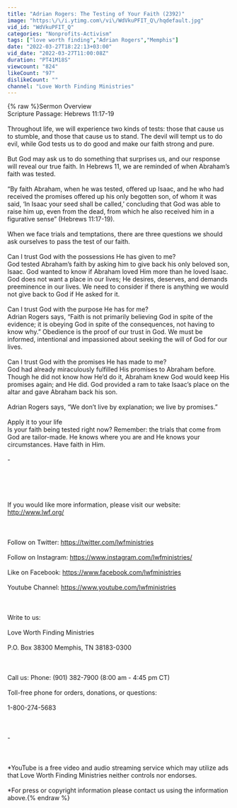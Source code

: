 ```yaml
---
title: "Adrian Rogers: The Testing of Your Faith (2392)"
image: "https:\/\/i.ytimg.com\/vi\/WdVkuPFIT_Q\/hqdefault.jpg"
vid_id: "WdVkuPFIT_Q"
categories: "Nonprofits-Activism"
tags: ["love worth finding","Adrian Rogers","Memphis"]
date: "2022-03-27T18:22:13+03:00"
vid_date: "2022-03-27T11:00:08Z"
duration: "PT41M18S"
viewcount: "824"
likeCount: "97"
dislikeCount: ""
channel: "Love Worth Finding Ministries"
---
```

{% raw %}Sermon Overview<br />Scripture Passage: Hebrews 11:17-19<br /><br />Throughout life, we will experience two kinds of tests: those that cause us to stumble, and those that cause us to stand. The devil will tempt us to do evil, while God tests us to do good and make our faith strong and pure.<br /><br />But God may ask us to do something that surprises us, and our response will reveal our true faith. In Hebrews 11, we are reminded of when Abraham’s faith was tested.<br /><br />“By faith Abraham, when he was tested, offered up Isaac, and he who had received the promises offered up his only begotten son, of whom it was said, ‘In Isaac your seed shall be called,’ concluding that God was able to raise him up, even from the dead, from which he also received him in a figurative sense” (Hebrews 11:17-19).<br /><br />When we face trials and temptations, there are three questions we should ask ourselves to pass the test of our faith.<br /><br />Can I trust God with the possessions He has given to me?<br />God tested Abraham’s faith by asking him to give back his only beloved son, Isaac. God wanted to know if Abraham loved Him more than he loved Isaac. God does not want a place in our lives; He desires, deserves, and demands preeminence in our lives. We need to consider if there is anything we would not give back to God if He asked for it.<br /><br />Can I trust God with the purpose He has for me?<br />Adrian Rogers says, “Faith is not primarily believing God in spite of the evidence; it is obeying God in spite of the consequences, not having to know why.” Obedience is the proof of our trust in God. We must be informed, intentional and impassioned about seeking the will of God for our lives.<br /><br />Can I trust God with the promises He has made to me?<br />God had already miraculously fulfilled His promises to Abraham before. Though he did not know how He’d do it, Abraham knew God would keep His promises again; and He did. God provided a ram to take Isaac’s place on the altar and gave Abraham back his son.<br /><br />Adrian Rogers says, “We don’t live by explanation; we live by promises.”<br /><br />Apply it to your life<br />Is your faith being tested right now? Remember: the trials that come from God are tailor-made. He knows where you are and He knows your circumstances. Have faith in Him.<br /><br />-<br /><br /><br /><br /><br /><br />If you would like more information, please visit our website: <a rel="nofollow" target="blank" href="http://www.lwf.org/">http://www.lwf.org/</a><br /><br /><br /><br />  Follow on Twitter: <a rel="nofollow" target="blank" href="https://twitter.com/lwfministries">https://twitter.com/lwfministries</a><br /><br />  Follow on Instagram: <a rel="nofollow" target="blank" href="https://www.instagram.com/lwfministries/">https://www.instagram.com/lwfministries/</a><br /><br />  Like on Facebook: <a rel="nofollow" target="blank" href="https://www.facebook.com/lwfministries">https://www.facebook.com/lwfministries</a><br /><br />  Youtube Channel: <a rel="nofollow" target="blank" href="https://www.youtube.com/lwfministries">https://www.youtube.com/lwfministries</a><br /><br /><br /><br />Write to us:<br /><br />Love Worth Finding Ministries<br /><br />P.O. Box 38300 Memphis, TN 38183-0300<br /><br /><br /><br />Call us: Phone: (901) 382-7900 (8:00 am - 4:45 pm CT)<br /><br />Toll-free phone for orders, donations, or questions:<br /><br />1-800-274-5683<br /><br /><br /><br />-<br /><br /><br /><br />*YouTube is a free video and audio streaming service which may utilize ads that Love Worth Finding Ministries neither controls nor endorses.<br /><br />*For press or copyright information please contact us using the information above.{% endraw %}
